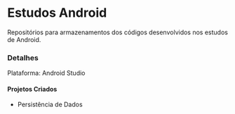 # Estudos Android
Repositórios para armazenamentos dos códigos desenvolvidos nos estudos de Android.

### Detalhes

Plataforma: Android Studio

#### Projetos Criados

* Persistência de Dados

